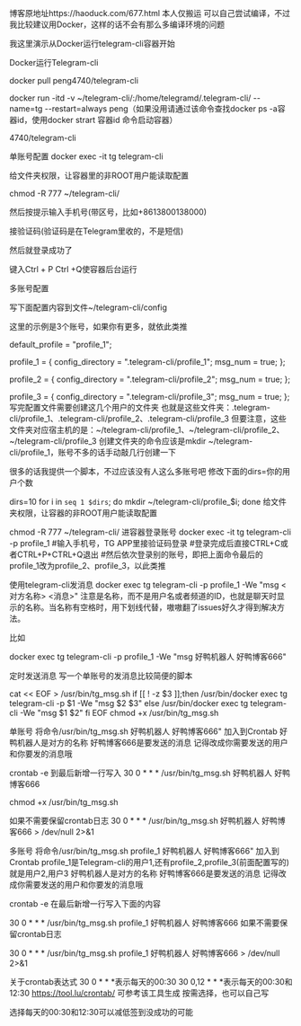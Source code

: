博客原地址https://haoduck.com/677.html 本人仅搬运
可以自己尝试编译，不过我比较建议用Docker，这样的话不会有那么多编译环境的问题

我这里演示从Docker运行telegram-cli容器开始

Docker运行Telegram-cli

docker pull peng4740/telegram-cli

docker run -itd -v ~/telegram-cli/:/home/telegramd/.telegram-cli/ --name=tg --restart=always peng（如果没用请通过该命令查找docker ps -a容器id，使用docker strart 容器id 命令启动容器）

4740/telegram-cli

单账号配置
docker exec -it tg telegram-cli

给文件夹权限，让容器里的非ROOT用户能读取配置

chmod -R 777 ~/telegram-cli/

然后按提示输入手机号(带区号，比如+8613800138000)

接验证码(验证码是在Telegram里收的，不是短信)

然后就登录成功了

键入Ctrl + P Ctrl +Q使容器后台运行

多账号配置

写下面配置内容到文件~/telegram-cli/config

这里的示例是3个账号，如果你有更多，就依此类推

default_profile = "profile_1";
 
profile_1 = {
config_directory = ".telegram-cli/profile_1";
msg_num = true;
};
 
profile_2 = {
config_directory = ".telegram-cli/profile_2";
msg_num = true;
};
 
profile_3 = {
config_directory = ".telegram-cli/profile_3";
msg_num = true;
};
写完配置文件需要创建这几个用户的文件夹
也就是这些文件夹：.telegram-cli/profile_1、.telegram-cli/profile_2、.telegram-cli/profile_3
但要注意，这些文件夹对应宿主机的是：~/telegram-cli/profile_1、~/telegram-cli/profile_2、~/telegram-cli/profile_3
创建文件夹的命令应该是mkdir ~/telegram-cli/profile_1，账号不多的话手动敲几行创建一下

很多的话我提供一个脚本，不过应该没有人这么多账号吧
修改下面的dirs=你的用户个数

dirs=10
for i in `seq 1 $dirs`; do mkdir ~/telegram-cli/profile_$i; done
给文件夹权限，让容器的非ROOT用户能读取配置

chmod -R 777 ~/telegram-cli/
进容器登录账号
docker exec -it tg telegram-cli -p profile_1
#输入手机号，TG APP里接验证码登录
#登录完成后直接CTRL+C或者CTRL+P+CTRL+Q退出
#然后依次登录别的账号，即把上面命令最后的profile_1改为profile_2、profile_3，以此类推

使用telegram-cli发消息
docker exec tg telegram-cli -p profile_1 -We "msg <对方名称> <消息>"
注意是名称，而不是用户名或者频道的ID，也就是聊天时显示的名称。当名称有空格时，用下划线代替，嗷嗷翻了issues好久才得到解决方法。

比如

docker exec tg telegram-cli -p profile_1 -We "msg 好鸭机器人 好鸭博客666"

定时发送消息
写一个单账号的发消息比较简便的脚本

cat << EOF > /usr/bin/tg_msg.sh
if [[ ! -z $3 ]];then
/usr/bin/docker exec tg telegram-cli -p $1 -We "msg $2 $3"
else
/usr/bin/docker exec tg telegram-cli -We "msg $1 $2"
fi
EOF
chmod +x /usr/bin/tg_msg.sh

单账号
将命令/usr/bin/tg_msg.sh 好鸭机器人 好鸭博客666" 加入到Crontab
好鸭机器人是对方的名称
好鸭博客666是要发送的消息
记得改成你需要发送的用户和你要发的消息哦

crontab -e
到最后新增一行写入
30 0 * * * /usr/bin/tg_msg.sh 好鸭机器人 好鸭博客666

chmod +x /usr/bin/tg_msg.sh

如果不需要保留crontab日志
30 0 * * * /usr/bin/tg_msg.sh 好鸭机器人 好鸭博客666  > /dev/null 2>&1

多账号
将命令/usr/bin/tg_msg.sh profile_1 好鸭机器人 好鸭博客666" 加入到Crontab
profile_1是Telegram-cli的用户1,还有profile_2,profile_3(前面配置写的)就是用户2,用户3
好鸭机器人是对方的名称
好鸭博客666是要发送的消息
记得改成你需要发送的用户和你要发的消息哦

crontab -e
在最后新增一行写入下面的内容

30 0 * * * /usr/bin/tg_msg.sh profile_1 好鸭机器人 好鸭博客666
如果不需要保留crontab日志

30 0 * * * /usr/bin/tg_msg.sh profile_1 好鸭机器人 好鸭博客666 > /dev/null 2>&1

关于crontab表达式
30 0 * * *表示每天的00:30
30 0,12 * * *表示每天的00:30和12:30
https://tool.lu/crontab/ 可参考该工具生成
按需选择，也可以自己写

选择每天的00:30和12:30可以减低签到没成功的可能
